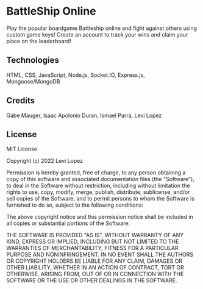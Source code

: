 # BattleShip Online

Play the popular boardgame Battleship online and fight against others using custom game keys! Create an account to track your wins and claim your place on the leaderboard!

## Technologies
HTML, CSS, JavaScript, Node.js, Socket.IO, Express.js, Mongoose/MongoDB

## Credits
Gabe Mauger, Isaac Apolonio Duran, Ismael Parra, Levi Lopez

## License 
MIT License

Copyright (c) 2022 Levi Lopez

Permission is hereby granted, free of charge, to any person obtaining a copy
of this software and associated documentation files (the "Software"), to deal
in the Software without restriction, including without limitation the rights
to use, copy, modify, merge, publish, distribute, sublicense, and/or sell
copies of the Software, and to permit persons to whom the Software is
furnished to do so, subject to the following conditions:

The above copyright notice and this permission notice shall be included in all
copies or substantial portions of the Software.

THE SOFTWARE IS PROVIDED "AS IS", WITHOUT WARRANTY OF ANY KIND, EXPRESS OR
IMPLIED, INCLUDING BUT NOT LIMITED TO THE WARRANTIES OF MERCHANTABILITY,
FITNESS FOR A PARTICULAR PURPOSE AND NONINFRINGEMENT. IN NO EVENT SHALL THE
AUTHORS OR COPYRIGHT HOLDERS BE LIABLE FOR ANY CLAIM, DAMAGES OR OTHER
LIABILITY, WHETHER IN AN ACTION OF CONTRACT, TORT OR OTHERWISE, ARISING FROM,
OUT OF OR IN CONNECTION WITH THE SOFTWARE OR THE USE OR OTHER DEALINGS IN THE
SOFTWARE.
